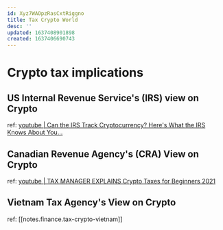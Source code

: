 ```yaml
---
id: Xyz7WAOpzRasCxtRiggno
title: Tax Crypto World
desc: ''
updated: 1637408901898
created: 1637406690743
---
```

# Crypto tax implications 

## US Internal Revenue Service's (IRS) view on Crypto

ref: [youtube | Can the IRS Track Cryptocurrency? Here's What the IRS Knows About You...](https://www.youtube.com/watch?v=csQBw-ALygM)

## Canadian Revenue Agency's (CRA) View on Crypto

ref: [youtube | TAX MANAGER EXPLAINS Crypto Taxes for Beginners 2021](https://www.youtube.com/watch?v=cX4exvkK8ZU)

## Vietnam Tax Agency's View on Crypto

ref: [[notes.finance.tax-crypto-vietnam]]